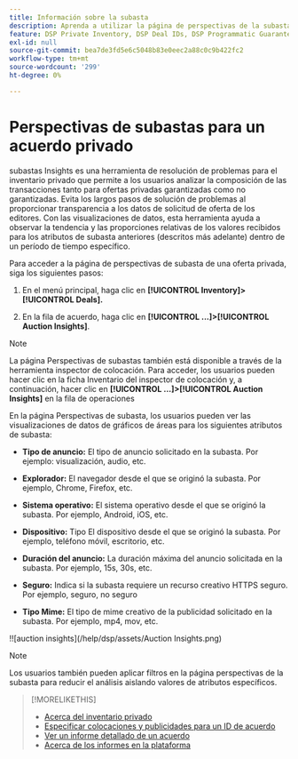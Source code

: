 ```yaml
---
title: Información sobre la subasta
description: Aprenda a utilizar la página de perspectivas de la subasta para una oferta privada.
feature: DSP Private Inventory, DSP Deal IDs, DSP Programmatic Guaranteed Deals
exl-id: null
source-git-commit: bea7de3fd5e6c5048b83e0eec2a88c0c9b422fc2
workflow-type: tm+mt
source-wordcount: '299'
ht-degree: 0%

---
```


# Perspectivas de subastas para un acuerdo privado

subastas Insights es una herramienta de resolución de problemas para el inventario privado que permite a los usuarios analizar la composición de las transacciones tanto para ofertas privadas garantizadas como no garantizadas.
Evita los largos pasos de solución de problemas al proporcionar transparencia a los datos de solicitud de oferta de los editores.
Con las visualizaciones de datos, esta herramienta ayuda a observar la tendencia y las proporciones relativas de los valores recibidos para los atributos de subasta anteriores (descritos más adelante) dentro de un período de tiempo específico.

Para acceder a la página de perspectivas de subasta de una oferta privada, siga los siguientes pasos:

1. En el menú principal, haga clic en **[!UICONTROL Inventory]> [!UICONTROL Deals].**

1. En la fila de acuerdo, haga clic en  **[!UICONTROL ...]>[!UICONTROL Auction Insights]**.

>[!NOTE]
>
>La página Perspectivas de subastas también está disponible a través de la herramienta inspector de colocación. Para acceder, los usuarios pueden hacer clic en la ficha Inventario del inspector de colocación y, a continuación, hacer clic en **[!UICONTROL ...]>[!UICONTROL Auction Insights]** en la fila de operaciones

En la página Perspectivas de subasta, los usuarios pueden ver las visualizaciones de datos de gráficos de áreas para los siguientes atributos de subasta:

* **Tipo de anuncio:**	El tipo de anuncio solicitado en la subasta. Por ejemplo: visualización, audio, etc.

* **Explorador:**	El navegador desde el que se originó la subasta. Por ejemplo, Chrome, Firefox, etc.

* **Sistema operativo:**	El sistema operativo desde el que se originó la subasta. Por ejemplo, Android, iOS, etc.

* **Dispositivo:** Tipo El dispositivo desde el que se originó la subasta. Por ejemplo, teléfono móvil, escritorio, etc.

* **Duración del anuncio:**	La duración máxima del anuncio solicitada en la subasta. Por ejemplo, 15s, 30s, etc.

* **Seguro:**	Indica si la subasta requiere un recurso creativo HTTPS seguro. Por ejemplo, seguro, no seguro

* **Tipo Mime:**	El tipo de mime creativo de la publicidad solicitado en la subasta. Por ejemplo, mp4, mov, etc.

!![auction insights](/help/dsp/assets/Auction Insights.png)

>[!NOTE]
>
>Los usuarios también pueden aplicar filtros en la página perspectivas de la subasta para reducir el análisis aislando valores de atributos específicos.

>[!MORELIKETHIS]
>
>* [Acerca del inventario privado](private-inventory-about.md)
>* [Especificar colocaciones y publicidades para un ID de acuerdo](deal-id-attach-placements.md)
>* [Ver un informe detallado de un acuerdo](deal-view-report.md)
>* [Acerca de los informes en la plataforma](/help/dsp/campaign-management/reports/campaign-reports-about.md)

